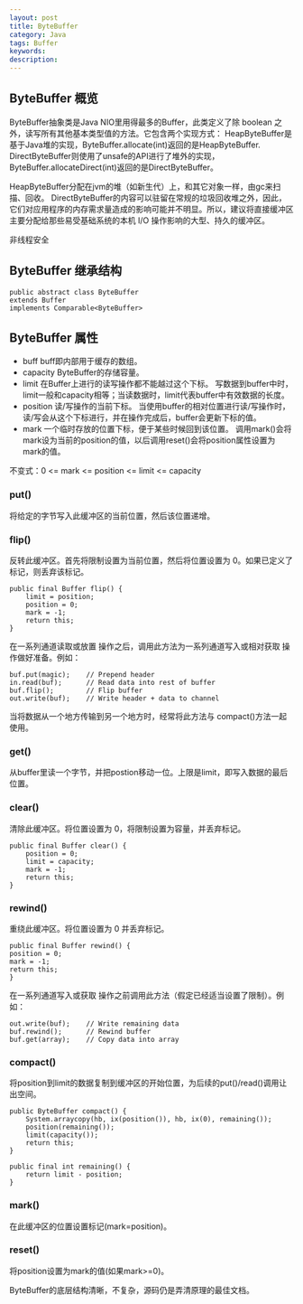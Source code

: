 ```yaml
---
layout: post
title: ByteBuffer
category: Java
tags: Buffer
keywords: 
description: 
---
```



## ByteBuffer 概览
ByteBuffer抽象类是Java NIO里用得最多的Buffer，此类定义了除 boolean 之外，读写所有其他基本类型值的方法。它包含两个实现方式：
HeapByteBuffer是基于Java堆的实现，ByteBuffer.allocate(int)返回的是HeapByteBuffer.
DirectByteBuffer则使用了unsafe的API进行了堆外的实现，ByteBuffer.allocateDirect(int)返回的是DirectByteBuffer。 

HeapByteBuffer分配在jvm的堆（如新生代）上，和其它对象一样，由gc来扫描、回收。
DirectByteBuffer的内容可以驻留在常规的垃圾回收堆之外，因此，它们对应用程序的内存需求量造成的影响可能并不明显。所以，建议将直接缓冲区主要分配给那些易受基础系统的本机 I/O 操作影响的大型、持久的缓冲区。

非线程安全

## ByteBuffer 继承结构
	public abstract class ByteBuffer
	extends Buffer
	implements Comparable<ByteBuffer>

## ByteBuffer 属性

* buff
  buff即内部用于缓存的数组。
* capacity
  ByteBuffer的存储容量。
* limit
  在Buffer上进行的读写操作都不能越过这个下标。
  写数据到buffer中时，limit一般和capacity相等；当读数据时，limit代表buffer中有效数据的长度。
* position
  读/写操作的当前下标。
  当使用buffer的相对位置进行读/写操作时，读/写会从这个下标进行，并在操作完成后，buffer会更新下标的值。
* mark
  一个临时存放的位置下标，便于某些时候回到该位置。
  调用mark()会将mark设为当前的position的值，以后调用reset()会将position属性设置为mark的值。

不变式：0 <= mark <= position <= limit <= capacity

### put()
将给定的字节写入此缓冲区的当前位置，然后该位置递增。

### flip()
反转此缓冲区。首先将限制设置为当前位置，然后将位置设置为 0。如果已定义了标记，则丢弃该标记。

    public final Buffer flip() {
		limit = position;
		position = 0;
		mark = -1;
		return this;
    }

在一系列通道读取或放置 操作之后，调用此方法为一系列通道写入或相对获取 操作做好准备。例如：

	buf.put(magic);    // Prepend header
	in.read(buf);      // Read data into rest of buffer
	buf.flip();        // Flip buffer
	out.write(buf);    // Write header + data to channel

当将数据从一个地方传输到另一个地方时，经常将此方法与 compact()方法一起使用。


### get()
从buffer里读一个字节，并把postion移动一位。上限是limit，即写入数据的最后位置。 

### clear()
清除此缓冲区。将位置设置为 0，将限制设置为容量，并丢弃标记。

    public final Buffer clear() {
		position = 0;
		limit = capacity;
		mark = -1;
		return this;
    } 

### rewind()
重绕此缓冲区。将位置设置为 0 并丢弃标记。

    public final Buffer rewind() {
	position = 0;
	mark = -1;
	return this;
    }

在一系列通道写入或获取 操作之前调用此方法（假定已经适当设置了限制）。例如：

	out.write(buf);    // Write remaining data
	buf.rewind();      // Rewind buffer
	buf.get(array);    // Copy data into array    

### compact()
将position到limit的数据复制到缓冲区的开始位置，为后续的put()/read()调用让出空间。
    
    public ByteBuffer compact() {
		System.arraycopy(hb, ix(position()), hb, ix(0), remaining());
		position(remaining());
		limit(capacity());
		return this;
    }

    public final int remaining() {
		return limit - position;
    }

### mark() 
在此缓冲区的位置设置标记(mark=position)。

### reset()
将position设置为mark的值(如果mark>=0)。



ByteBuffer的底层结构清晰，不复杂，源码仍是弄清原理的最佳文档。